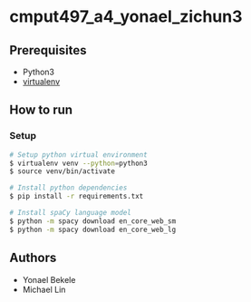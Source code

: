 # cmput497_a4_yonael_zichun3

## Prerequisites

-   Python3
-   [virtualenv](https://virtualenv.pypa.io/en/latest/)

## How to run

### Setup

```sh
# Setup python virtual environment
$ virtualenv venv --python=python3
$ source venv/bin/activate

# Install python dependencies
$ pip install -r requirements.txt

# Install spaCy language model
$ python -m spacy download en_core_web_sm
$ python -m spacy download en_core_web_lg
```

## Authors

-   Yonael Bekele
-   Michael Lin
